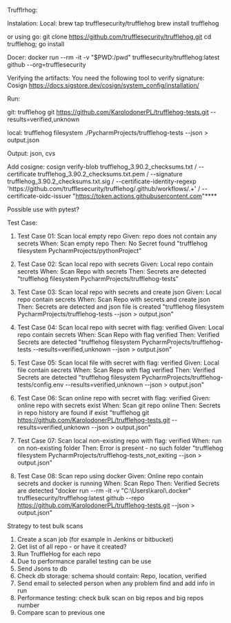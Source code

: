 Trufflrhog:

Instalation:
Local:
brew tap trufflesecurity/trufflehog
brew install trufflehog

or using go:
git clone https://github.com/trufflesecurity/trufflehog.git
cd trufflehog; go install

Docer:
docker run --rm -it -v "$PWD:/pwd" trufflesecurity/trufflehog:latest github --org=trufflesecurity

Verifying the artifacts:
You need the following tool to verify signature:
Cosign
https://docs.sigstore.dev/cosign/system_config/installation/

Run:

git:
trufflehog git https://github.com/KarolodonerPL/trufflehog-tests.git --results=verified,unknown

local:
trufflehog filesystem ./PycharmProjects/trufflehog-tests  --json > output.json

Output:
json, cvs

Add cosigne:
cosign verify-blob trufflehog_3.90.2_checksums.txt /
--certificate trufflehog_3.90.2_checksums.txt.pem /
--signature trufflehog_3.90.2_checksums.txt.sig /
--certificate-identity-regexp 'https://github\.com/trufflesecurity/trufflehog/\.github/workflows/.+' /
--certificate-oidc-issuer "https://token.actions.githubusercontent.com"****

Possible use with pytest?

Test Case:
 
 1) Test Case 01: Scan local empty repo
    Given: repo does not contain any secrets  When: Scan empty repo    Then: No Secret found
    "trufflehog filesystem PycharmProjects/pythonProject"

 2) Test Case 02: Scan local repo with secrets
    Given: Local repo contain secrets   When: Scan Repo with secrets  Then: Secrets are detected
    "trufflehog filesystem PycharmProjects/trufflehog-tests"

 3) Test Case 03: Scan local repo with secrets and create json
    Given: Local repo contain secrets   When: Scan Repo with secrets and create json  
    Then: Secrets are detected and json file is created
    "trufflehog filesystem PycharmProjects/trufflehog-tests --json  > output.json"

 4) Test Case 04: Scan local repo with secret with flag: verified
    Given: Local repo contain secrets   When: Scan Repo with flag verified
    Then: Verified Secrets are detected 
    "trufflehog filesystem PycharmProjects/trufflehog-tests  --results=verified,unknown  --json  > output.json"

 5) Test Case 05: Scan local file with secret with flag: verified
    Given: Local file contain secrets   When: Scan Repo with flag verified Then: Verified Secrets are detected
    "trufflehog filesystem PycharmProjects/trufflehog-tests/config.env  --results=verified,unknown  --json  > output.json"

 6) Test Case 06: Scan online repo with secret  with flag: verified
    Given: online repo with secrets exist  When: Scan git repo online Then: Secrets in repo history are found if exist
    "trufflehog git https://github.com/KarolodonerPL/trufflehog-tests.git --results=verified,unknown --json > output.json"

 7) Test Case 07: Scan local non-existing repo with flag: verified
    When: run on non-existing folder          Then: Error is present - no such folder
    "trufflehog filesystem PycharmProjects/trufflehog-tests_not_exiting --json  > output.json"

 8) Test Case 08: Scan repo using docker
    Given: Online repo contain secrets and docker is running When: Scan Repo  Then: Verified Secrets are detected
    "docker run --rm -it -v "C:\\Users\\karol\\.docker" trufflesecurity/trufflehog:latest github --repo https://github.com/KarolodonerPL/trufflehog-tests.git  --json  > output.json"
 

Strategy to test bulk scans
1) Create a scan job (for example in Jenkins or bitbucket)
2) Get list of all repo - or have it created?
3) Run TruffleHog  for each repo
4) Due to performance parallel testing can be use
5) Send Jsons to db
6) Check db storage: schema should contain: Repo, location, verified
7) Send email to selected person when any problem find and add info in run
8) Performance testing: check bulk scan on big repos and big repos number
9) Compare scan to previous one

